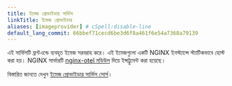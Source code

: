 ```yaml
---
title: ইমেজ প্রোভাইডার সার্ভিস
linkTitle: ইমেজ প্রোভাইডার
aliases: [imageprovider] # cSpell:disable-line
default_lang_commit: 66bbef71cecd6be3d6f8a461f6e54a7368a79139
---
```


এই সার্ভিসটি ফ্রন্টএন্ডে ব্যবহৃত ইমেজ সরবরাহ করে। এই ইমেজগুলো একটি NGINX ইনস্ট্যান্সে স্ট্যাটিকভাবে হোস্ট করা হয়। NGINX সার্ভারটি [nginx-otel মডিউল](https://github.com/nginxinc/nginx-otel/tree/main) দিয়ে ইন্সট্রুমেন্ট করা হয়েছে।

বিস্তারিত জানতে দেখুন [ইমেজ প্রোভাইডার সার্ভিস সোর্স](https://github.com/open-telemetry/opentelemetry-demo/blob/main/src/image-provider/)।
